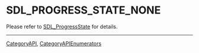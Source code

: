 # SDL_PROGRESS_STATE_NONE

Please refer to [SDL_ProgressState](SDL_ProgressState) for details.

----
[CategoryAPI](CategoryAPI), [CategoryAPIEnumerators](CategoryAPIEnumerators)


